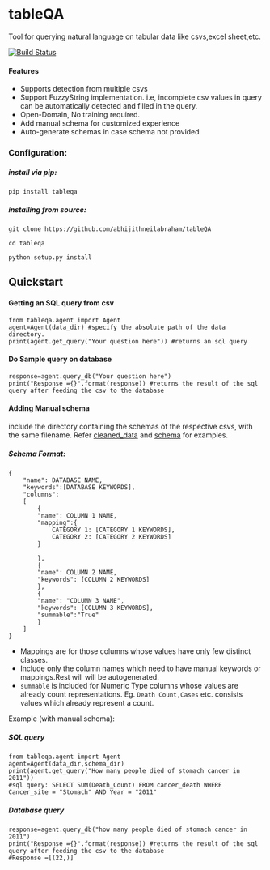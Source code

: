 # tableQA
Tool for querying natural language on tabular data like csvs,excel sheet,etc.

[![Build Status](https://travis-ci.com/abhijithneilabraham/tableQA.svg?branch=master)](https://travis-ci.com/abhijithneilabraham/tableQA)

#### Features    
* Supports detection from multiple csvs
* Support FuzzyString implementation. i.e, incomplete csv values in query can be automatically detected and filled in the query.
* Open-Domain, No training required.
* Add manual schema for customized experience
* Auto-generate schemas in case schema not provided


### Configuration:

##### install via pip:   

```pip install tableqa```

##### installing from source:   

```git clone https://github.com/abhijithneilabraham/tableQA ```  

```cd tableqa```

```python setup.py install```


## Quickstart


#### Getting an SQL query from csv

```
from tableqa.agent import Agent
agent=Agent(data_dir) #specify the absolute path of the data directory.
print(agent.get_query("Your question here")) #returns an sql query
```

#### Do Sample query on database
```
response=agent.query_db("Your question here")  
print("Response ={}".format(response)) #returns the result of the sql query after feeding the csv to the database
```


#### Adding Manual schema

include the directory containing the schemas of the respective csvs, with the same filename. Refer [cleaned_data](tableqa/cleaned_data)  and [schema](tableqa/schema) for examples.

##### Schema Format:
```
{
    "name": DATABASE NAME,
    "keywords":[DATABASE KEYWORDS],
    "columns":
    [
        {
        "name": COLUMN 1 NAME,
        "mapping":{
            CATEGORY 1: [CATEGORY 1 KEYWORDS],
            CATEGORY 2: [CATEGORY 2 KEYWORDS]
        }

        },
        {
        "name": COLUMN 2 NAME,
        "keywords": [COLUMN 2 KEYWORDS]
        },
        {
        "name": "COLUMN 3 NAME",
        "keywords": [COLUMN 3 KEYWORDS],
        "summable":"True"
        }
    ]
}

```
* Mappings are for those columns whose values have only few distinct classes.
* Include only the column names which need to have manual keywords or mappings.Rest will will be autogenerated.
* ```summable``` is included for Numeric Type columns whose values are already count representations. Eg. ```Death Count,Cases``` etc. consists values which already represent a count.



Example (with manual schema):    

##### SQL query
```
from tableqa.agent import Agent
agent=Agent(data_dir,schema_dir) 
print(agent.get_query("How many people died of stomach cancer in 2011")) 
#sql query: SELECT SUM(Death_Count) FROM cancer_death WHERE Cancer_site = "Stomach" AND Year = "2011" 
```


##### Database query

```
response=agent.query_db("how many people died of stomach cancer in 2011")
print("Response ={}".format(response)) #returns the result of the sql query after feeding the csv to the database
#Response =[(22,)]
```
